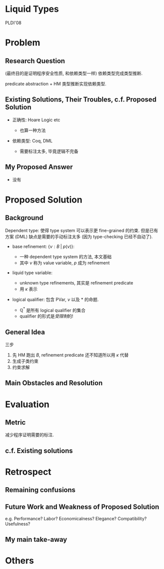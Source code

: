 # Liquid Types
PLDI'08

# Problem
## Research Question
(最终目的是证明程序安全性质, 和依赖类型一样)
依赖类型完成类型推断.

predicate abstraction + HM 类型推断实现依赖类型.

## Existing Solutions, Their Troubles, c.f. Proposed Solution
* 正确性: Hoare Logic etc
  - 也算一种方法

* 依赖类型: Coq, DML
  - 需要标注太多, 毕竟逻辑不完备

## My Proposed Answer
* 没有


# Proposed Solution
## Background
Dependent type: 使得 type system 可以表示更 fine-grained 的约束.
但是已有方案 (DML) 缺点是需要的手动标注太多 (因为 type-checking 已经不自动了).

* base refinement: $\{ \nu: B \;|\; p(\nu)\}$:
  - 一种 dependent type system 的方法, 本文基础
  - 其中 $\nu$ 称为 value variable, $p$ 成为 refinement 

* liquid type variable:
  - unknown type refinements, 其实是 refinement predicate
  - 用 $\kappa$ 表示

* logical qualifier: 包含 PVar, $\nu$ 以及 $*$ 的命题.
  - $\mathbb{Q}^*$ 是所有 logical qualifier 的集合
  - qualifier 的形式是*受限制*的!

## General Idea
三步
1. 先 HM 跑出 $B$, refinement predicate 还不知道所以用 $\kappa$ 代替
2. 生成子类约束
3. 约束求解

## Main Obstacles and Resolution



# Evaluation
## Metric
减少程序证明需要的标注.

## c.f. Existing solutions



# Retrospect
## Remaining confusions

## Future Work and Weakness of Proposed Solution
e.g. Performance? Labor? Economicalness? Elegance? Compatibility? Usefulness?

## My main take-away


# Others

